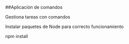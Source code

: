 ##Aplicación de comandos

Gestiona tareas con comandos

Instalar paquetes de Node para correcto funcionamiento

npm install